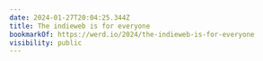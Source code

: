 ```yaml
---
date: 2024-01-27T20:04:25.344Z
title: The indieweb is for everyone
bookmarkOf: https://werd.io/2024/the-indieweb-is-for-everyone
visibility: public
---
```

